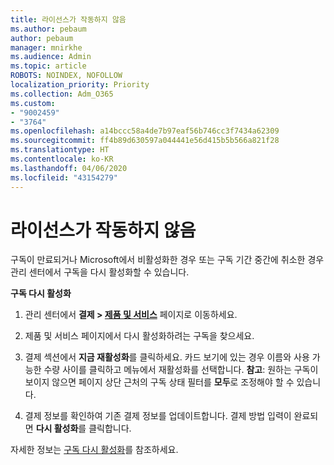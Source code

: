 ```yaml
---
title: 라이선스가 작동하지 않음
ms.author: pebaum
author: pebaum
manager: mnirkhe
ms.audience: Admin
ms.topic: article
ROBOTS: NOINDEX, NOFOLLOW
localization_priority: Priority
ms.collection: Adm_O365
ms.custom:
- "9002459"
- "3764"
ms.openlocfilehash: a14bccc58a4de7b97eaf56b746cc3f7434a62309
ms.sourcegitcommit: ff4b89d630597a044441e56d415b5b566a821f28
ms.translationtype: HT
ms.contentlocale: ko-KR
ms.lasthandoff: 04/06/2020
ms.locfileid: "43154279"
---
```

# <a name="license-not-working"></a>라이선스가 작동하지 않음

구독이 만료되거나 Microsoft에서 비활성화한 경우 또는 구독 기간 중간에 취소한 경우 관리 센터에서 구독을 다시 활성화할 수 있습니다.

**구독 다시 활성화**

1. 관리 센터에서 **결제 > [제품 및 서비스](https://go.microsoft.com/fwlink/p/?linkid=842054)** 페이지로 이동하세요.

2. 제품 및 서비스 페이지에서 다시 활성화하려는 구독을 찾으세요.

3. 결제 섹션에서 **지금 재활성화**를 클릭하세요.  카드 보기에 있는 경우 이름와 사용 가능한 수량 사이를 클릭하고 메뉴에서 재활성화를 선택합니다. **참고**: 원하는 구독이 보이지 않으면 페이지 상단 근처의 구독 상태 필터를 **모두**로 조정해야 할 수 있습니다.

4. 결제 정보를 확인하여 기존 결제 정보를 업데이트합니다. 결제 방법 입력이 완료되면 **다시 활성화**를 클릭합니다.

자세한 정보는 [구독 다시 활성화](https://docs.microsoft.com/office365/admin/subscriptions-and-billing/reactivate-your-subscription)를 참조하세요. 
